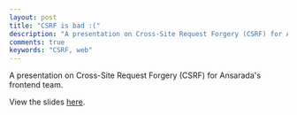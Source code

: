 ```yaml
---
layout: post
title: "CSRF is bad :("
description: "A presentation on Cross-Site Request Forgery (CSRF) for Ansarada's frontend team."
comments: true
keywords: "CSRF, web"
---
```


A presentation on Cross-Site Request Forgery (CSRF) for Ansarada's frontend team.

View the slides [here](https://brian-website-public-docs.s3-ap-southeast-2.amazonaws.com/CSRF.pdf).
